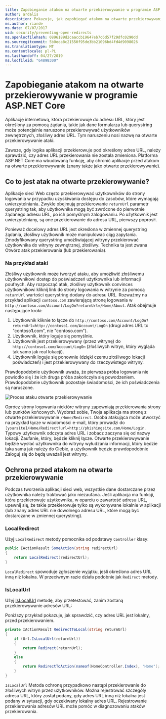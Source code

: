 ```yaml
---
title: Zapobieganie atakom na otwarte przekierowywanie w programie ASP.NET Core
author: ardalis
description: Pokazuje, jak zapobiegać atakom na otwarte przekierowywanie względem aplikacji ASP.NET Core
ms.author: riande
ms.date: 07/07/2017
uid: security/preventing-open-redirects
ms.openlocfilehash: 0896189d2caaccb19647eb7c6d57f29dfc0290dd
ms.sourcegitcommit: 5b0eca8c21550f95de3bb21096bd4fd4d9098026
ms.translationtype: MT
ms.contentlocale: pl-PL
ms.lasthandoff: 04/27/2019
ms.locfileid: "64898300"
---
```

# <a name="prevent-open-redirect-attacks-in-aspnet-core"></a>Zapobieganie atakom na otwarte przekierowywanie w programie ASP.NET Core

Aplikację internetową, która przekierowuje do adresu URL, który jest określony za pomocą żądania, takie jak dane formularza lub querystring może potencjalnie naruszone przekierowywać użytkowników zewnętrznych, złośliwy adres URL. Tym naruszeniu nosi nazwę na otwarte przekierowywanie ataki.

Zawsze, gdy logika aplikacji przekierowuje pod określony adres URL, należy sprawdzić, czy adres URL przekierowania nie została zmieniona. Platforma ASP.NET Core ma wbudowaną funkcję, aby chronić aplikacje przed atakom na otwarte przekierowywanie (znany także jako otwarte przekierowywanie).

## <a name="what-is-an-open-redirect-attack"></a>Co to jest atak na otwarte przekierowywanie?

Aplikacje sieci Web często przekierowywać użytkowników do strony logowania w przypadku uzyskiwania dostępu do zasobów, które wymagają uwierzytelniania. Zwykle obejmują przekierowanie `returnUrl` parametr querystring tak, aby użytkownika mogą być zwrócone do pierwotnie żądanego adresu URL, po ich pomyślnym zalogowaniu. Po użytkownik jest uwierzytelniany, są one przekierowanie do adresu URL, pierwszy poprosił.

Ponieważ docelowy adres URL jest określona w zmiennej querystring żądania, złośliwy użytkownik może manipulować ciąg zapytania. Zmodyfikowany querystring umożliwiającej witryny przekierować użytkownika do witryny zewnętrznej, złośliwy. Technika ta jest zwana Otwórz atak przekierowania (lub przekierowania).

### <a name="an-example-attack"></a>Na przykład ataki

Złośliwy użytkownik może tworzyć ataku, aby umożliwić złośliwemu użytkownikowi dostęp do poświadczeń użytkownika lub informacji poufnych. Aby rozpocząć atak, złośliwy użytkownik convinces użytkownikowi kliknij link do strony logowania w witrynie za pomocą `returnUrl` wartości querystring dodany do adresu URL. Rozważmy na przykład aplikacji `contoso.com` zawierającą stronę logowania w `http://contoso.com/Account/LogOn?returnUrl=/Home/About`. Atak obejmuje następujące kroki:

1. Użytkownik kliknie to łącze do `http://contoso.com/Account/LogOn?returnUrl=http://contoso1.com/Account/LogOn` (drugi adres URL to "contoso**1**.com", nie "contoso.com").
2. Użytkownik, który loguje się pomyślnie.
3. Użytkownik jest przekierowywany (przez witrynę) do `http://contoso1.com/Account/LogOn` (złośliwych witryn, który wygląda tak samo jak real lokacji).
4. Użytkownik loguje się ponownie (dzięki czemu złośliwego lokacji poświadczeń) i jest przekierowywany do rzeczywistego witryny.

Prawdopodobnie użytkownik uważa, że pierwsza próba logowania nie powiodło się i że ich druga próba zakończyła się powodzeniem. Prawdopodobnie użytkownik pozostaje świadomości, że ich poświadczenia są naruszone.

![Proces ataku otwarte przekierowywanie](preventing-open-redirects/_static/open-redirection-attack-process.png)

Oprócz strony logowania niektóre witryny zapewniają przekierowania strony lub punktów końcowych. Wyobraź sobie, Twoja aplikacja ma stronę z otwarte przekierowywanie `/Home/Redirect`. Osoba atakująca może utworzyć na przykład łącze w wiadomości e-mail, który prowadzi do `[yoursite]/Home/Redirect?url=http://phishingsite.com/Home/Login`. Typowy użytkownik odczyta adres URL i zobacz zaczyna się od nazwy lokacji. Zaufanie, który, będzie kliknij łącze. Otwarte przekierowywanie będzie wysłać użytkownika do witryny wyłudzania informacji, który będzie taka sama jak należy do Ciebie, a użytkownik będzie prawdopodobnie Zaloguj się do będą uważali jest witryny.

## <a name="protecting-against-open-redirect-attacks"></a>Ochrona przed atakom na otwarte przekierowywanie

Podczas tworzenia aplikacji sieci web, wszystkie dane dostarczane przez użytkownika należy traktować jako niezaufana. Jeśli aplikacja ma funkcji, która przekierowuje użytkownika, w oparciu o zawartość adresu URL, upewnij się, że takie przekierowuje tylko są wykonywane lokalnie w aplikacji (lub znany adres URL nie dowolnego adresu URL, które mogą być dostarczane w zmiennej querystring).

### <a name="localredirect"></a>LocalRedirect

Użyj `LocalRedirect` metody pomocnika od podstawy `Controller` klasy:

```csharp
public IActionResult SomeAction(string redirectUrl)
{
    return LocalRedirect(redirectUrl);
}
```

`LocalRedirect` spowoduje zgłoszenie wyjątku, jeśli określono adres URL inną niż lokalna. W przeciwnym razie działa podobnie jak `Redirect` metody.

### <a name="islocalurl"></a>IsLocalUrl

Użyj [IsLocalUrl](/dotnet/api/Microsoft.AspNetCore.Mvc.IUrlHelper?view=aspnetcore-2.0#Microsoft_AspNetCore_Mvc_IUrlHelper_IsLocalUrl_System_String_) metodę, aby przetestować, zanim zostaną przekierowywanie adresów URL:

Poniższy przykład pokazuje, jak sprawdzić, czy adres URL jest lokalny, przed przekierowaniem.

```csharp
private IActionResult RedirectToLocal(string returnUrl)
{
    if (Url.IsLocalUrl(returnUrl))
    {
        return Redirect(returnUrl);
    }
    else
    {
        return RedirectToAction(nameof(HomeController.Index), "Home");
    }
}
```

`IsLocalUrl` Metoda ochronę przypadkowo nastąpi przekierowanie do złośliwych witryn przez użytkowników. Można rejestrować szczegóły adresu URL, który został podany, gdy adres URL inną niż lokalna jest podany w sytuacji, gdy oczekiwany lokalny adres URL. Rejestrowanie przekierowania adresów URL może pomóc w diagnozowaniu ataków przekierowania.
